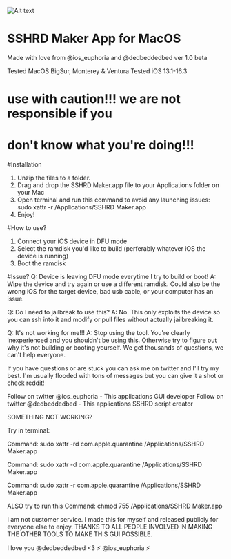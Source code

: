 
![Alt text](https://github.com/bartektenDev/SSHRD-MakerApp-for-MacOS/blob/main/demoimg.png "SSHRD Maker 1.0 beta")

# SSHRD Maker App for MacOS
Made with love from @ios_euphoria and @dedbeddedbed
ver 1.0 beta

Tested MacOS BigSur, Monterey & Ventura
Tested iOS 13.1-16.3

#  use with caution!!! we are not responsible if you
#        don't know what you're doing!!!

#Installation
1. Unzip the files to a folder.
2. Drag and drop the SSHRD Maker.app file to your Applications folder
on your Mac
3. Open terminal and run this command to avoid any launching issues:
sudo xattr -r /Applications/SSHRD Maker.app
4. Enjoy!

#How to use?
1. Connect your iOS device in DFU mode
2. Select the ramdisk you'd like to build (perferably whatever iOS the device is running)
3. Boot the ramdisk 


#Issue?
Q: Device is leaving DFU mode everytime I try to build or boot!
A: Wipe the device and try again or use a different ramdisk. Could
also be the wrong iOS for the target device, bad usb cable, or
your computer has an issue.

Q: Do I need to jailbreak to use this?
A: No. This only exploits the device so you can ssh into it and
modify or pull files without actually jailbreaking it.

Q: It's not working for me!!!
A: Stop using the tool. You're clearly inexperienced and you shouldn't
be using this. Otherwise try to figure out why it's not building or 
booting yourself. We get thousands of questions, we can't help everyone.

If you have questions or are stuck you can ask me on twitter and I'll try my best. 
I'm usually flooded with tons of messages but you can give it a shot or check reddit!


Follow on twitter @ios_euphoria - This applications GUI developer
Follow on twitter @dedbeddedbed - This applications SSHRD script creator


SOMETHING NOT WORKING?

Try in terminal:

Command:
sudo xattr -rd com.apple.quarantine /Applications/SSHRD Maker.app

Command:
sudo xattr -d com.apple.quarantine /Applications/SSHRD Maker.app

Command: 
sudo xattr -r com.apple.quarantine /Applications/SSHRD Maker.app

ALSO try to run this Command:
chmod 755 /Applications/SSHRD Maker.app

I am not customer service. I made this for myself and released publicly for everyone else to enjoy.
THANKS TO ALL PEOPLE INVOLVED IN MAKING THE OTHER TOOLS TO MAKE THIS GUI POSSIBLE.

I love you @dedbeddedbed <3
⚡ @ios_euphoria ⚡
